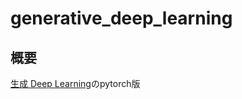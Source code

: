 # generative_deep_learning
## 概要
[生成 Deep Learning](https://www.oreilly.co.jp/books/9784873119205/)のpytorch版